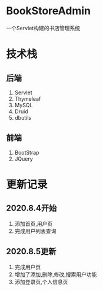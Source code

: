 # BookStoreAdmin
一个Servlet构建的书店管理系统

# 技术栈
## 后端
1. Servlet
2. Thymeleaf
3. MySQL
4. Druid
5. dbutils

## 前端
1. BootStrap
2. JQuery

# 更新记录
## 2020.8.4开始
1. 添加首页,用户页
2. 完成用户列表查询

## 2020.8.5更新
1. 完成用户页
2. 增加了添加,删除,修改,搜索用户功能
3. 添加登录页,个人信息页
